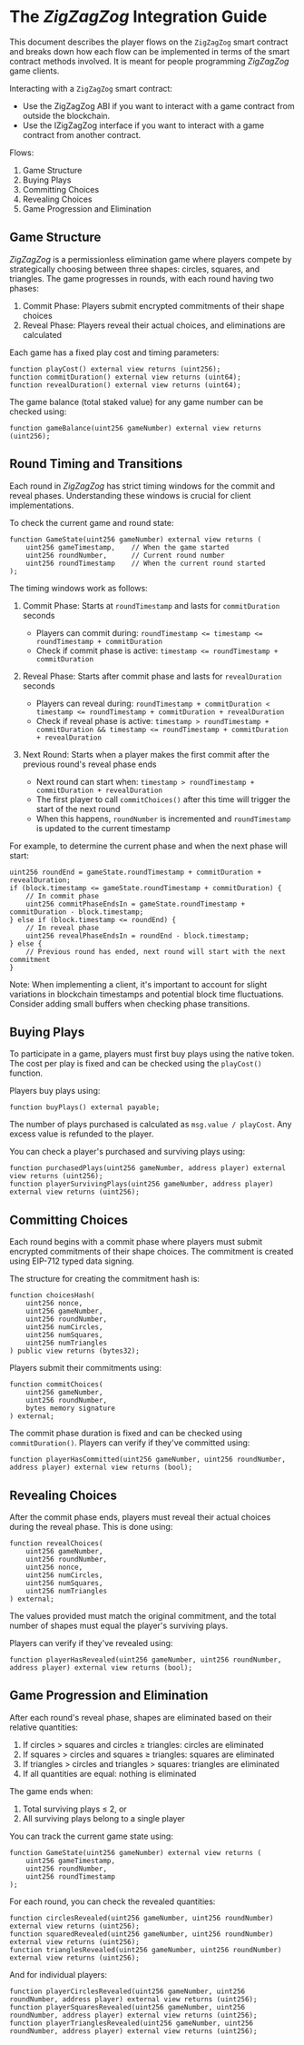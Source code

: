 # The _ZigZagZog_ Integration Guide

This document describes the player flows on the `ZigZagZog` smart contract and breaks down how each flow can be implemented in terms of the smart contract methods involved. It is meant for people programming _ZigZagZog_ game clients.

Interacting with a `ZigZagZog` smart contract:

* Use the ZigZagZog ABI if you want to interact with a game contract from outside the blockchain.
* Use the IZigZagZog interface if you want to interact with a game contract from another contract.

Flows:

1. Game Structure
2. Buying Plays
3. Committing Choices
4. Revealing Choices
5. Game Progression and Elimination

## Game Structure

_ZigZagZog_ is a permissionless elimination game where players compete by strategically choosing between three shapes: circles, squares, and triangles. The game progresses in rounds, with each round having two phases:

1. Commit Phase: Players submit encrypted commitments of their shape choices
2. Reveal Phase: Players reveal their actual choices, and eliminations are calculated

Each game has a fixed play cost and timing parameters:
```solidity
function playCost() external view returns (uint256);
function commitDuration() external view returns (uint64);
function revealDuration() external view returns (uint64);
```

The game balance (total staked value) for any game number can be checked using:
```solidity
function gameBalance(uint256 gameNumber) external view returns (uint256);
```

## Round Timing and Transitions

Each round in _ZigZagZog_ has strict timing windows for the commit and reveal phases. Understanding these windows is crucial for client implementations.

To check the current game and round state:
```solidity
function GameState(uint256 gameNumber) external view returns (
    uint256 gameTimestamp,    // When the game started
    uint256 roundNumber,      // Current round number
    uint256 roundTimestamp    // When the current round started
);
```

The timing windows work as follows:

1. Commit Phase: Starts at `roundTimestamp` and lasts for `commitDuration` seconds
   - Players can commit during: `roundTimestamp <= timestamp <= roundTimestamp + commitDuration`
   - Check if commit phase is active: `timestamp <= roundTimestamp + commitDuration`

2. Reveal Phase: Starts after commit phase and lasts for `revealDuration` seconds
   - Players can reveal during: `roundTimestamp + commitDuration < timestamp <= roundTimestamp + commitDuration + revealDuration`
   - Check if reveal phase is active: `timestamp > roundTimestamp + commitDuration && timestamp <= roundTimestamp + commitDuration + revealDuration`

3. Next Round: Starts when a player makes the first commit after the previous round's reveal phase ends
   - Next round can start when: `timestamp > roundTimestamp + commitDuration + revealDuration`
   - The first player to call `commitChoices()` after this time will trigger the start of the next round
   - When this happens, `roundNumber` is incremented and `roundTimestamp` is updated to the current timestamp

For example, to determine the current phase and when the next phase will start:
```solidity
uint256 roundEnd = gameState.roundTimestamp + commitDuration + revealDuration;
if (block.timestamp <= gameState.roundTimestamp + commitDuration) {
    // In commit phase
    uint256 commitPhaseEndsIn = gameState.roundTimestamp + commitDuration - block.timestamp;
} else if (block.timestamp <= roundEnd) {
    // In reveal phase
    uint256 revealPhaseEndsIn = roundEnd - block.timestamp;
} else {
    // Previous round has ended, next round will start with the next commitment
}
```

Note: When implementing a client, it's important to account for slight variations in blockchain timestamps and potential block time fluctuations. Consider adding small buffers when checking phase transitions.

## Buying Plays

To participate in a game, players must first buy plays using the native token. The cost per play is fixed and can be checked using the `playCost()` function.

Players buy plays using:
```solidity
function buyPlays() external payable;
```

The number of plays purchased is calculated as `msg.value / playCost`. Any excess value is refunded to the player.

You can check a player's purchased and surviving plays using:
```solidity
function purchasedPlays(uint256 gameNumber, address player) external view returns (uint256);
function playerSurvivingPlays(uint256 gameNumber, address player) external view returns (uint256);
```

## Committing Choices

Each round begins with a commit phase where players must submit encrypted commitments of their shape choices. The commitment is created using EIP-712 typed data signing.

The structure for creating the commitment hash is:
```solidity
function choicesHash(
    uint256 nonce,
    uint256 gameNumber,
    uint256 roundNumber,
    uint256 numCircles,
    uint256 numSquares,
    uint256 numTriangles
) public view returns (bytes32);
```

Players submit their commitments using:
```solidity
function commitChoices(
    uint256 gameNumber,
    uint256 roundNumber,
    bytes memory signature
) external;
```

The commit phase duration is fixed and can be checked using `commitDuration()`. Players can verify if they've committed using:
```solidity
function playerHasCommitted(uint256 gameNumber, uint256 roundNumber, address player) external view returns (bool);
```

## Revealing Choices

After the commit phase ends, players must reveal their actual choices during the reveal phase. This is done using:
```solidity
function revealChoices(
    uint256 gameNumber,
    uint256 roundNumber,
    uint256 nonce,
    uint256 numCircles,
    uint256 numSquares,
    uint256 numTriangles
) external;
```

The values provided must match the original commitment, and the total number of shapes must equal the player's surviving plays.

Players can verify if they've revealed using:
```solidity
function playerHasRevealed(uint256 gameNumber, uint256 roundNumber, address player) external view returns (bool);
```

## Game Progression and Elimination

After each round's reveal phase, shapes are eliminated based on their relative quantities:

1. If circles > squares and circles ≥ triangles: circles are eliminated
2. If squares > circles and squares ≥ triangles: squares are eliminated
3. If triangles > circles and triangles > squares: triangles are eliminated
4. If all quantities are equal: nothing is eliminated

The game ends when:
1. Total surviving plays ≤ 2, or
2. All surviving plays belong to a single player

You can track the current game state using:
```solidity
function GameState(uint256 gameNumber) external view returns (
    uint256 gameTimestamp,
    uint256 roundNumber,
    uint256 roundTimestamp
);
```

For each round, you can check the revealed quantities:
```solidity
function circlesRevealed(uint256 gameNumber, uint256 roundNumber) external view returns (uint256);
function squaredRevealed(uint256 gameNumber, uint256 roundNumber) external view returns (uint256);
function trianglesRevealed(uint256 gameNumber, uint256 roundNumber) external view returns (uint256);
```

And for individual players:
```solidity
function playerCirclesRevealed(uint256 gameNumber, uint256 roundNumber, address player) external view returns (uint256);
function playerSquaresRevealed(uint256 gameNumber, uint256 roundNumber, address player) external view returns (uint256);
function playerTrianglesRevealed(uint256 gameNumber, uint256 roundNumber, address player) external view returns (uint256);
``` 